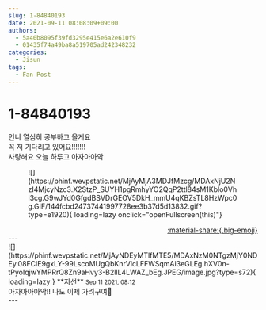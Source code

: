 ```yaml
---
slug: 1-84840193
date: 2021-09-11 08:08:09+09:00
authors:
  - 5a40b8095f39fd3295e415e6a2e610f9
  - 01435f74a49ba8a519705ad242348232
categories:
  - Jisun
tags:
  - Fan Post
---
```


# 1-84840193

<div class="post-container" markdown="1">
<div class="content-container md-sidebar__scrollwrap" markdown="1">

언니 열심히 공부하고 올게요<br>꼭 저 기다리고 있어요!!!!!!!<br>사랑해요 오늘 하루고 아자아아악
<figure markdown="1">
![](https://phinf.wevpstatic.net/MjAyMjA3MDJfMzcg/MDAxNjU2NzI4MjcyNzc3.X2StzP_SUYH1pgRmhyYO2QqP2ttl84sM1Kblo0Vhl3cg.G9wJYd0GfgdBSVDrGEOV5DkH_mmU4qKBZsTL8HzWpc0g.GIF/144fcbd24737441997728ee3b37d5d13832.gif?type=e1920){ loading=lazy onclick="openFullscreen(this)"}
</figure>


</div>
</div>

<div style="text-align: right;" markdown="1">
<a href="https://weverse.io/fromis9/fanpost/1-84840193" style="text-align: right;">:material-share:{.big-emoji}</a>
</div>
---

<div class="comments-container md-sidebar__scrollwrap" markdown="1">
<div class="comment" markdown="1">
<div class='id-container' markdown="1">
![](https://phinf.wevpstatic.net/MjAyNDEyMTlfMTE5/MDAxNzM0NTgzMjY0NDEy.08FClE9gxLY-99LscoMUgQbKnrVicLFFWSqmAi3eGLEg.hXV0n-tPyoIqjwYMPRrQ8Zn9aHvy3-B2llL4LWAZ_bEg.JPEG/image.jpg?type=s72){ loading=lazy }
**<span class="artist">지선</span>** <small>Sep 11 2021, 08:12</small><br>
</div>
<div class='comment-body' markdown="1">
아자아아아악!! 나도 이제 가려구여🥱
</div>
</div>
</div>
---
